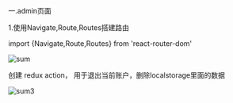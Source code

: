 一.admin页面

1.使用Navigate,Route,Routes搭建路由

import {Navigate,Route,Routes} from 'react-router-dom'

![sum](https://user-images.githubusercontent.com/106876072/190107844-23a4973f-c5a2-485c-b9cd-264aa3da4204.jpg)

创建 redux action， 用于退出当前账户，删除localstorage里面的数据

![sum3](https://user-images.githubusercontent.com/106876072/190112010-75988c40-d870-47e5-9e36-796932caf998.jpg)
